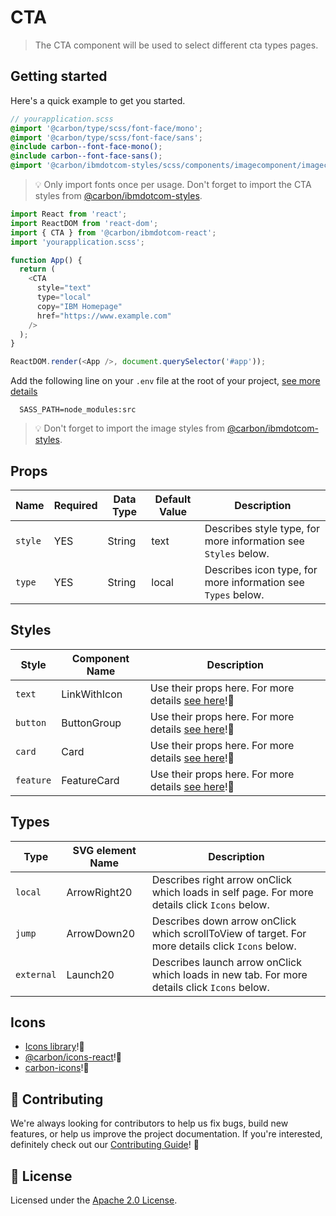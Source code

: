 # CTA

> The CTA component will be used to select different cta types pages.

## Getting started

Here's a quick example to get you started.

```scss
// yourapplication.scss
@import '@carbon/type/scss/font-face/mono';
@import '@carbon/type/scss/font-face/sans';
@include carbon--font-face-mono();
@include carbon--font-face-sans();
@import '@carbon/ibmdotcom-styles/scss/components/imagecomponent/imagecomponent';
```

> 💡 Only import fonts once per usage. Don't forget to import the CTA styles
> from
> [@carbon/ibmdotcom-styles](https://github.com/carbon-design-system/ibm-dotcom-library/blob/master/packages/styles).

```javascript
import React from 'react';
import ReactDOM from 'react-dom';
import { CTA } from '@carbon/ibmdotcom-react';
import 'yourapplication.scss';

function App() {
  return (
    <CTA
      style="text"
      type="local"
      copy="IBM Homepage"
      href="https://www.example.com"
    />
  );
}

ReactDOM.render(<App />, document.querySelector('#app'));
```

Add the following line on your `.env` file at the root of your project,
[see more details](https://github.com/carbon-design-system/ibm-dotcom-library/tree/master/packages/styles#usage)

```
  SASS_PATH=node_modules:src
```

> 💡 Don't forget to import the image styles from
> [@carbon/ibmdotcom-styles](https://github.com/carbon-design-system/ibm-dotcom-library/blob/master/packages/styles).

## Props

| Name    | Required | Data Type | Default Value | Description                                                    |
| ------- | -------- | --------- | ------------- | -------------------------------------------------------------- |
| `style` | YES      | String    | text          | Describes style type, for more information see `Styles` below. |
| `type`  | YES      | String    | local         | Describes icon type, for more information see `Types` below.   |

## Styles

| Style     | Component Name | Description                                                                                                                                                      |
| --------- | -------------- | ---------------------------------------------------------------------------------------------------------------------------------------------------------------- |
| `text`    | LinkWithIcon   | Use their props here. For more details [see here](https://ibmdotcom-react-experimental.mybluemix.net/?path=/story/components-link-with-icon--default)!👀         |
| `button`  | ButtonGroup    | Use their props here. For more details [see here](https://ibmdotcom-react-experimental.mybluemix.net/?path=/story/patterns-sub-patterns-buttongroup--default)!👀 |
| `card`    | Card           | Use their props here. For more details [see here](https://ibmdotcom-react-experimental.mybluemix.net/?path=/story/patterns-sub-patterns-card--link)!👀           |
| `feature` | FeatureCard    | Use their props here. For more details [see here](https://ibmdotcom-react-experimental.mybluemix.net/?path=/story/patterns-sub-patterns-card--link)!👀           |

## Types

| Type       | SVG element Name | Description                                                                                      |
| ---------- | ---------------- | ------------------------------------------------------------------------------------------------ |
| `local`    | ArrowRight20     | Describes right arrow onClick which loads in self page. For more details click `Icons` below.    |
| `jump`     | ArrowDown20      | Describes down arrow onClick which scrollToView of target. For more details click `Icons` below. |
| `external` | Launch20         | Describes launch arrow onClick which loads in new tab. For more details click `Icons` below.     |

## Icons

- [Icons library](https://www.carbondesignsystem.com/guidelines/icons/library/)!👀
- [@carbon/icons-react](https://github.com/carbon-design-system/carbon/tree/master/packages/icons-react)!👀
- [carbon-icons](https://www.npmjs.com/package/carbon-icons)!👀

## 🙌 Contributing

We're always looking for contributors to help us fix bugs, build new features,
or help us improve the project documentation. If you're interested, definitely
check out our
[Contributing Guide](https://github.com/carbon-design-system/ibm-dotcom-library/blob/master/.github/CONTRIBUTING.md)!
👀

## 📝 License

Licensed under the
[Apache 2.0 License](https://github.com/carbon-design-system/ibm-dotcom-library/blob/master/LICENSE).
